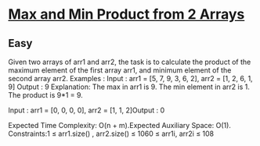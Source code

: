 # [Max and Min Product from 2 Arrays](https://www.geeksforgeeks.org/problems/product-of-maximum-in-first-array-and-minimum-in-second3943/1?page=2&difficulty=Basic&status=unsolved&sortBy=submissions)
## Easy
Given two arrays of arr1 and arr2, the task is to calculate the product of the maximum element of the first array arr1, and minimum element of the second array arr2.
Examples :
Input : arr1 = [5, 7, 9, 3, 6, 2],  arr2 = [1, 2, 6, 1, 9]
Output : 9
Explanation: The max in arr1 is 9. The min element in arr2 is 1. The product is 9*1 = 9.

Input : arr1 = [0, 0, 0, 0],  arr2 = [1, 1, 2]Output : 0

Expected Time Complexity: O(n + m).Expected Auxiliary Space: O(1).
Constraints:1 ≤ arr1.size() , arr2.size()&nbsp;≤ 1060 ≤ arr1i,&nbsp;arr2i&nbsp;≤ 108